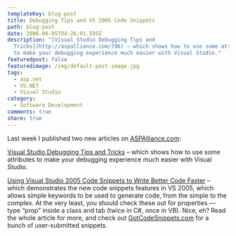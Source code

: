 ```yaml
---
templateKey: blog-post
title: Debugging Tips and VS 2005 Code Snippets
path: blog-post
date: 2006-06-05T04:26:01.595Z
description: "[Visual Studio Debugging Tips and
  Tricks](http://aspalliance.com/796) – which shows how to use some attributes
  to make your debugging experience much easier with Visual Studio."
featuredpost: false
featuredimage: /img/default-post-image.jpg
tags:
  - asp.net
  - VS.NET
  - Visual Studio
category:
  - Software Development
comments: true
share: true
---
```


Last week I published two new articles on [ASPAlliance.com](http://aspalliance.com/):

[Visual Studio Debugging Tips and Tricks](http://aspalliance.com/796) – which shows how to use some attributes to make your debugging experience much easier with Visual Studio.

[Using Visual Studio 2005 Code Snippets to Write Better Code Faster](http://aspalliance.com/863) – which demonstrates the new code snippets features in VS 2005, which allows simple keywords to be used to generate code, from the simple to the complex. At the very least, you should check these out for properties — type “prop” inside a class and tab (twice in C#, once in VB). Nice, eh? Read the whole article for more, and check out [GotCodeSnippets.com](http://gotcodesnippets.com/) for a bunch of user-submitted snippets.
